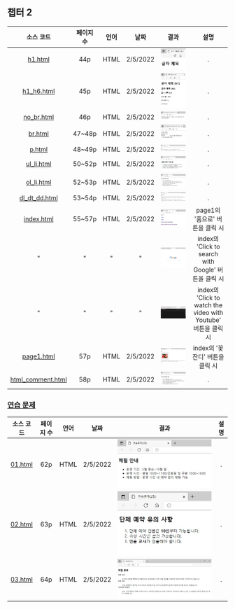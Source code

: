 ## 챕터 2
|소스 코드|페이지 수|언어|날짜|결과|설명|
|:---:|:---:|:---:|:---:|:---:|:---:|
|[h1.html](../cahp2/h1.html)|44p|HTML|2/5/2022|![docs-h1](../cahp2/docs/h1.jpg)|.|
|[h1_h6.html](../cahp2/h1_h6.html)|45p|HTML|2/5/2022|![docs-h1_h6](../cahp2/docs/h1_h6.jpg)|.|
|[no_br.html](../cahp2/no_br.html)|46p|HTML|2/5/2022|![docs-no_br](../cahp2/docs/no_br.jpg)|.|
|[br.html](../cahp2/br.html)|47~48p|HTML|2/5/2022|![docs-br](../cahp2/docs/br.jpg)|.|
|[p.html](../cahp2/p.html)|48~49p|HTML|2/5/2022|![docs-p](../cahp2/docs/p.jpg)|.|
|[ul_li.html](../cahp2/ul_li.html)|50~52p|HTML|2/5/2022|![docs-ul_li](../cahp2/docs/ul_li.jpg)|.|
|[ol_li.html](../cahp2/ol_li.html)|52~53p|HTML|2/5/2022|![docs-ol_li](../cahp2/docs/ol_li.jpg)|.|
|[dl_dt_dd.html](../cahp2/dl_dt_dd.html)|53~54p|HTML|2/5/2022|![docs-dl_dt_dd](../cahp2/docs/dl_dt_dd.jpg)|.|
|[index.html](../cahp2/index.html)|55~57p|HTML|2/5/2022|![docs-index-1](../cahp2/docs/index-1.jpg)|page1의 '홈으로' 버튼을 클릭 시|
|"|"|"|"|![docs-index-2](../cahp2/docs/index-2.jpg)|index의 'Click to search with Google' 버튼을 클릭 시|
|"|"|"|"|![docs-index-3](../cahp2/docs/index-3.jpg)|index의 'Click to watch the video with Youtube' 버튼을 클릭 시|
|[page1.html](../cahp2/page1.html)|57p|HTML|2/5/2022|![docs-page1](../cahp2/docs/page1.jpg)|index의 '꽃잔디' 버튼을 클릭 시|
|[html_comment.html](../cahp2/html_comment.html)|58p|HTML|2/5/2022|![docs-html_comment](../cahp2/docs/html_comment.jpg)|.|

### [연습 문제](../../../tree/main/HTMLTML/cahp2/pp)
|소스 코드|페이지 수|언어|날짜|결과|설명|
|:---:|:---:|:---:|:---:|:---:|:---:|
|[01.html](../cahp2/pp/01.html)|62p|HTML|2/5/2022|![docs-pp-01](../cahp2/docs/pp-01.jpg)|.|
|[02.html](../cahp2/pp/02.html)|63p|HTML|2/5/2022|![docs-pp-02](../cahp2/docs/pp-02.jpg)|.|
|[03.html](../cahp2/pp/03.html)|64p|HTML|2/5/2022|![docs-pp-03](../cahp2/docs/pp-03.jpg)|.|